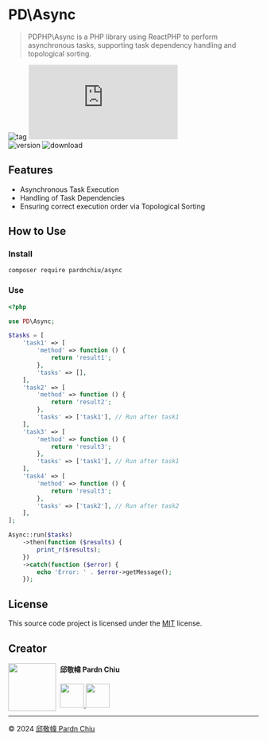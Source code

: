 # PD\Async

> PDPHP\Async is a PHP library using ReactPHP to perform asynchronous tasks, supporting task dependency handling and topological sorting.

![tag](https://img.shields.io/badge/tag-PHP%20Library-bb4444) 
![size](https://img.shields.io/github/size/pardnchiu/PHPAsync/src/Async.php)<br>
![version](https://img.shields.io/packagist/v/pardnchiu/async)
![download](https://img.shields.io/packagist/dm/pardnchiu/async)

## Features
- Asynchronous Task Execution
- Handling of Task Dependencies
- Ensuring correct execution order via Topological Sorting

## How to Use

### Install

```SHELL
composer require pardnchiu/async
```

### Use

```PHP
<?php

use PD\Async;

$tasks = [
    'task1' => [
        'method' => function () {
            return 'result1';
        },
        'tasks' => [],
    ],
    'task2' => [
        'method' => function () {
            return 'result2';
        },
        'tasks' => ['task1'], // Run after task1
    ],
    'task3' => [
        'method' => function () {
            return 'result3';
        },
        'tasks' => ['task1'], // Run after task1
    ],
    'task4' => [
        'method' => function () {
            return 'result3';
        },
        'tasks' => ['task2'], // Run after task2
    ],
];

Async::run($tasks)
    ->then(function ($results) {
        print_r($results);
    })
    ->catch(function ($error) {
        echo 'Error: ' . $error->getMessage();
    });
```

## License

This source code project is licensed under the [MIT](https://github.com/pardnchiu/PHPAsync/blob/main/LICENSE) license.

## Creator

<img src="https://avatars.githubusercontent.com/u/25631760" align="left" width="96" height="96" style="margin-right: 0.5rem;">

<h4 style="padding-top: 0">邱敬幃 Pardn Chiu</h4>

<a href="mailto:dev@pardn.io" target="_blank">
    <img src="https://pardn.io/image/email.svg" width="48" height="48">
</a> <a href="https://linkedin.com/in/pardnchiu" target="_blank">
    <img src="https://pardn.io/image/linkedin.svg" width="48" height="48">
</a>

***

©️ 2024 [邱敬幃 Pardn Chiu](https://pardn.io)